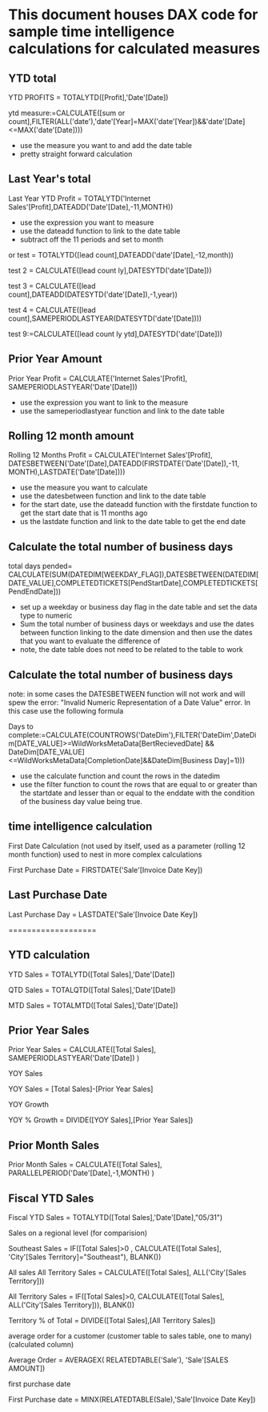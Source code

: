 # This document houses DAX code for sample time intelligence calculations for calculated measures


## YTD total


YTD PROFITS = TOTALYTD([Profit],'Date'[Date])

ytd measure:=CALCULATE([sum or count],FILTER(ALL('date'),'date'[Year]=MAX('date'[Year])&&'date'[Date]<=MAX('date'[Date])))

* use the measure you want to and add the date table
* pretty straight forward calculation

## Last Year's total
 
Last Year YTD Profit = TOTALYTD('Internet Sales'[Profit],DATEADD('Date'[Date],-11,MONTH))

* use the expression you want to measure
* use the dateadd function to link to the date table
* subtract off the 11 periods and set to month

or 
test = TOTALYTD([lead count],DATEADD('date'[Date],-12,month))

test 2 = CALCULATE([lead count ly],DATESYTD('date'[Date]))

test 3 = CALCULATE([lead count],DATEADD(DATESYTD('date'[Date]),-1,year))

test 4 = CALCULATE([lead count],SAMEPERIODLASTYEAR(DATESYTD('date'[Date])))

test 9:=CALCULATE([lead count ly ytd],DATESYTD('date'[Date]))



## Prior Year Amount


Prior Year Profit = CALCULATE('Internet Sales'[Profit], SAMEPERIODLASTYEAR('Date'[Date]))

* use the expression you want to link to the measure
* use the sameperiodlastyear function and link to the date table

## Rolling 12 month amount

Rolling 12 Months Profit = CALCULATE('Internet Sales'[Profit], DATESBETWEEN('Date'[Date],DATEADD(FIRSTDATE('Date'[Date]),-11, MONTH),LASTDATE('Date'[Date])))

* use the measure you want to calculate
* use the datesbetween function and link to the date table
* for the start date, use the dateadd function with the firstdate function to get the start date that is 11 months ago
* us the lastdate function and link to the date table to get the end date

## Calculate the total number of business days

total days pended= CALCULATE(SUM(DATEDIM[WEEKDAY_FLAG]),DATESBETWEEN(DATEDIM[DATE_VALUE],COMPLETEDTICKETS[PendStartDate],COMPLETEDTICKETS[PendEndDate])) 

* set up a weekday or business day flag in the date table and set the data type to numeric
* Sum the total number of business days or weekdays and use the dates between function linking to the date dimension and then use the dates
	that you want to evaluate the difference of
* note, the date table does not need to be related to the table to work


## Calculate the total number of business days

note: in some cases the DATESBETWEEN function will not work and will spew the error: "Invalid Numeric Representation of a Date Value" error. 
In this case use the following formula

Days to complete:=CALCULATE(COUNTROWS('DateDim'),FILTER('DateDim',DateDim[DATE_VALUE]>=WildWorksMetaData[BertRecievedDate] && DateDim[DATE_VALUE]<=WildWorksMetaData[CompletionDate]&&DateDim[Business Day]=1)))

* use the calculate function and count the rows in the datedim
* use the filter function to count the rows that are equal to or greater than the startdate and lesser than or equal to the enddate with the condition of the business day value being true. 



## time intelligence calculation

First Date Calculation (not used by itself, used as a parameter (rolling 12 month function) 
used to nest in more complex calculations

First Purchase Date = FIRSTDATE('Sale'[Invoice Date Key])


## Last Purchase Date 

Last Purchase Day = LASTDATE('Sale'[Invoice Date Key])

===================

## YTD calculation

YTD Sales = TOTALYTD([Total Sales],'Date'[Date])

QTD Sales = TOTALQTD([Total Sales],'Date'[Date])

MTD Sales = TOTALMTD([Total Sales],'Date'[Date])


## Prior Year Sales

Prior Year Sales = 
	CALCULATE([Total Sales],
		SAMEPERIODLASTYEAR('Date'[Date])
		)

YOY Sales

YOY Sales = [Total Sales]-[Prior Year Sales]

YOY Growth

YOY % Growth = DIVIDE([YOY Sales],[Prior Year Sales])


## Prior Month Sales

Prior Month Sales = 
	CALCULATE([Total Sales],
		PARALLELPERIOD('Date'[Date],-1,MONTH)
	)

## Fiscal YTD Sales

Fiscal YTD Sales = 
TOTALYTD([Total Sales],'Date'[Date],"05/31")

Sales on a regional level (for comparision)

Southeast Sales = 
IF([Total Sales]>0 ,
CALCULATE([Total Sales],
	'City'[Sales Territory]="Southeast"),
	BLANK())

All sales 
All Territory Sales = 
CALCULATE([Total Sales],
	ALL('City'[Sales Territory]))

All Territory Sales = 
IF([Total Sales]>0,
CALCULATE([Total Sales],
	ALL('City'[Sales Territory])),
	BLANK())

Territory % of Total = DIVIDE([Total Sales],[All Territory Sales])


average order for a customer (customer table to sales table, one to many) (calculated column)

Average Order = 
AVERAGEX(
	RELATEDTABLE('Sale'),
		'Sale'[SALES AMOUNT])

first purchase date

First Purchase date = MINX(RELATEDTABLE(Sale),'Sale'[Invoice Date Key])
